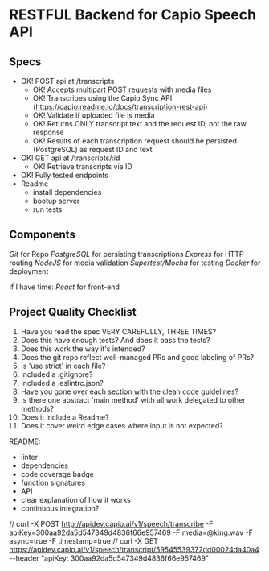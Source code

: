 # RESTFUL Backend for Capio Speech API

## Specs
- OK! POST api at /transcripts
  - OK! Accepts multipart POST requests with media files
  - OK! Transcribes using the Capio Sync API (https://capio.readme.io/docs/transcription-rest-api)
  - OK! Validate if uploaded file is media
  - OK! Returns ONLY transcript text and the request ID, not the raw response
  - OK! Results of each transcription request should be persisted (PostgreSQL) as request ID and text
- OK! GET api at /transcripts/:id
  - OK! Retrieve transcripts via ID
- OK! Fully tested endpoints
- Readme
  - install dependencies
  - bootup server
  - run tests

## Components
*Git* for Repo
*PostgreSQL* for persisting transcriptions
*Express* for HTTP routing
*NodeJS* for media validation
*Supertest/Mocha* for testing
*Docker* for deployment

If I have time:
*React* for front-end

## Project Quality Checklist

1. Have you read the spec VERY CAREFULLY, THREE TIMES?
2. Does this have enough tests? And does it pass the tests?
3. Does this work the way it's intended?
4. Does the git repo reflect well-managed PRs and good labeling of PRs?
5. Is 'use strict' in each file?
6. Included a .gitignore?
7. Included a .eslintrc.json?
8. Have you gone over each section with the clean code guidelines?
9. Is there one abstract 'main method' with all work delegated to other methods?
10. Does it include a Readme?
11. Does it cover weird edge cases where input is not expected?

README:
- linter
- dependencies
- code coverage badge
- function signatures
- API
- clear explanation of how it works
- continuous integration?



// curl -X POST http://apidev.capio.ai/v1/speech/transcribe -F apiKey=300aa92da5d547349d4836f66e957469 -F media=@king.wav -F async=true -F timestamp=true
// curl -X GET https://apidev.capio.ai/v1/speech/transcript/59545539372dd00024da40a4 --header "apiKey: 300aa92da5d547349d4836f66e957469"
